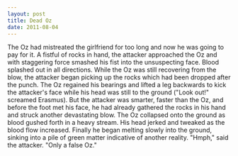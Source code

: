 ```yaml
---
layout: post
title: Dead Oz
date: 2011-08-04
---
```

The Oz had mistreated the girlfriend for too long and now he was going to
      pay for it. A fistful of rocks in hand, the attacker approached the Oz and with staggering
      force smashed his fist into the unsuspecting face. Blood splashed out in all directions. While
      the Oz was still recovering from the blow, the attacker began picking up the rocks which had
      been dropped after the punch. The Oz regained his bearings and lifted a leg backwards to kick
      the attacker's face while his head was still to the ground ("Look out!" screamed Erasmus). But
      the attacker was smarter, faster than the Oz, and before the foot met his face, he had already
      gathered the rocks in his hand and struck another devastating blow. The Oz collapsed onto the
      ground as blood gushed forth in a heavy stream. His head jerked and tweaked as the blood flow
      increased. Finally he began melting slowly into the ground, sinking into a pile of green
      matter indicative of another reality.    "Hmph," said the attacker. "Only
      a false Oz."
